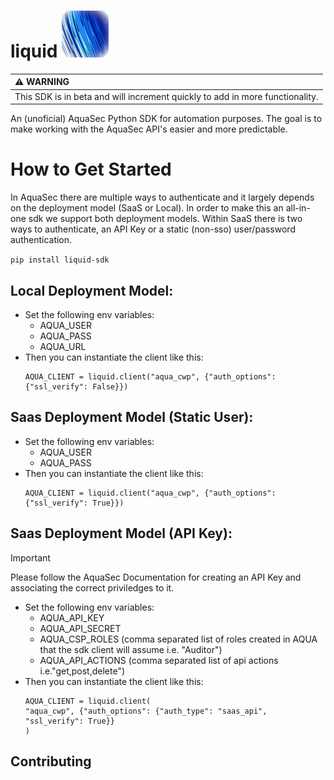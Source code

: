 # liquid ![Liquid Logo](./liquid.png)

| :warning: WARNING           |
|:----------------------------|
| This SDK is in beta and will increment quickly to add in more functionality.     |
An (unoficial) AquaSec Python SDK for automation purposes. The goal is to make working with the AquaSec API's easier and more predictable.

# How to Get Started
In AquaSec there are multiple ways to authenticate and it largely depends on the deployment model (SaaS or Local). In order to make this an all-in-one sdk we support both deployment models. Within SaaS there is two ways to authenticate, an API Key or a static (non-sso) user/password authentication.

`pip install liquid-sdk`

## Local Deployment Model:
- Set the following env variables:
    - AQUA_USER
    - AQUA_PASS
    - AQUA_URL
- Then you can instantiate the client like this:
    ```
    AQUA_CLIENT = liquid.client("aqua_cwp", {"auth_options": {"ssl_verify": False}})
    ```
## Saas Deployment Model (Static User):
- Set the following env variables:
    - AQUA_USER
    - AQUA_PASS
- Then you can instantiate the client like this:
    ```
    AQUA_CLIENT = liquid.client("aqua_cwp", {"auth_options": {"ssl_verify": True}})

    ```
## Saas Deployment Model (API Key):
> [!IMPORTANT]
> Please follow the AquaSec Documentation for creating an API Key and associating the correct priviledges to it.
- Set the following env variables:
    - AQUA_API_KEY
    - AQUA_API_SECRET
    - AQUA_CSP_ROLES (comma separated list of roles created in AQUA that the sdk client will assume i.e. "Auditor")
    - AQUA_API_ACTIONS (comma separated list of api actions i.e."get,post,delete")
- Then you can instantiate the client like this:
    ```
   AQUA_CLIENT = liquid.client(
    "aqua_cwp", {"auth_options": {"auth_type": "saas_api", "ssl_verify": True}}
    )
    ```

## Contributing
